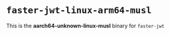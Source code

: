# `faster-jwt-linux-arm64-musl`

This is the **aarch64-unknown-linux-musl** binary for `faster-jwt`

